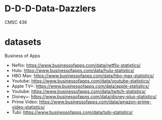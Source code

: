 # D-D-D-Data-Dazzlers
CMSC 436

# datasets
Business of Apps
- Neflix: https://www.businessofapps.com/data/netflix-statistics/
- Hulu: https://www.businessofapps.com/data/hulu-statistics/
- HBO Max: https://www.businessofapps.com/data/hbo-max-statistics/
- Youtube: https://www.businessofapps.com/data/youtube-statistics/
- Apple TV+: https://www.businessofapps.com/data/apple-statistics/
- Youtube: https://www.businessofapps.com/data/twitch-statistics/
- Disney+: https://www.businessofapps.com/data/disney-plus-statistics/
- Prime Video: https://www.businessofapps.com/data/amazon-prime-video-statistics/
- Tubi: https://www.businessofapps.com/data/tubi-statistics/
